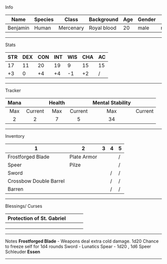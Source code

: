 Info

| Name     | Species | Class     | Background  | Age | Gender | Sex  |
| -------- | ------- | --------- | ----------- | --- | ------ | ---- |
| Benjamin | Human   | Mercenary | Royal blood | 20  | male   | male |

---  
Stats

| STR | DEX | CON | INT | WIS | CHA | AC  |
| --- | --- | --- | --- | --- | --- | --- |
| 17  | 11  | 20  | 19  | 9   | 15  | 15  |
| +3  | 0   | +4  | +4  | -1  | +2  | /   |

--- 
Tracker

| Mana |         | Health |         | Mental Stability |         |
| :--: | :-----: | :----: | :-----: | :--------------: | :-----: |
| Max  | Current |  Max   | Current |       Max        | Current |
|  2   |    2    |   7    |    5    |        34        |         |

---
Inventory

| 1                      | 2           | 3   | 4   | 5   |
| ---------------------- | ----------- | --- | --- | --- |
| Frostforged Blade      | Plate Armor |     |     | /   |
| Speer                  | Pilze       |     |     | /   |
| Sword                  |             |     | /   | /   |
| Crossbow Double Barrel |             |     | /   | /   |
| Barren                 |             |     | /   | /   |

--- 

Blessings/ Curses

| Protection of St. Gabriel |     |     |     |
| ------------------------- | --- | --- | --- |
|                           |     |     |     |
|                           |     |     |     |
|                           |     |     |     |

--- 

Notes
**Frostforged Blade** - Weapons deal extra cold damage. 1d20 Chance to freeze self for 1d4 rounds
Sword - 
Lunatics Spear - 1d20 , 1d6
Speer Schleuder
**Essen**
****